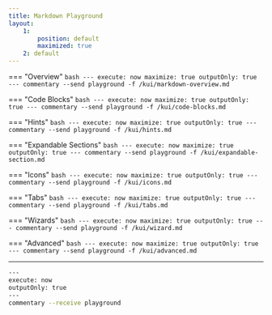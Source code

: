 ```yaml
---
title: Markdown Playground
layout:
    1: 
        position: default
        maximized: true
    2: default
---
```


=== "Overview"
    ```bash
    ---
    execute: now
    maximize: true
    outputOnly: true
    ---
    commentary --send playground -f /kui/markdown-overview.md
    ```

=== "Code Blocks"
    ```bash
    ---
    execute: now
    maximize: true
    outputOnly: true
    ---
    commentary --send playground -f /kui/code-blocks.md
    ```

=== "Hints"
    ```bash
    ---
    execute: now
    maximize: true
    outputOnly: true
    ---
    commentary --send playground -f /kui/hints.md
    ```

=== "Expandable Sections"
    ```bash
    ---
    execute: now
    maximize: true
    outputOnly: true
    ---
    commentary --send playground -f /kui/expandable-section.md
    ```

=== "Icons"
    ```bash
    ---
    execute: now
    maximize: true
    outputOnly: true
    ---
    commentary --send playground -f /kui/icons.md
    ```

=== "Tabs"
    ```bash
    ---
    execute: now
    maximize: true
    outputOnly: true
    ---
    commentary --send playground -f /kui/tabs.md
    ```

=== "Wizards"
    ```bash
    ---
    execute: now
    maximize: true
    outputOnly: true
    ---
    commentary --send playground -f /kui/wizard.md
    ```

=== "Advanced"
    ```bash
    ---
    execute: now
    maximize: true
    outputOnly: true
    ---
    commentary --send playground -f /kui/advanced.md
    ```


---

```bash
---
execute: now
outputOnly: true
---
commentary --receive playground
```

